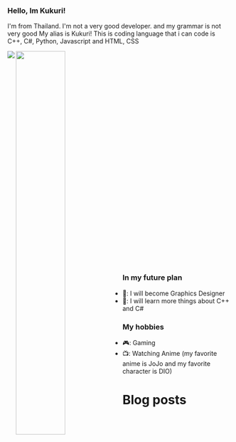 ### Hello, Im Kukuri!
I'm from Thailand. I'm not a very good developer. and my grammar is not very good My alias is Kukuri! This is coding language that i can code is C++, C#, Python, Javascript and HTML, CSS


<img align="left" src="https://github-readme-stats.vercel.app/api?username=mikasuru&show_icons=true&theme=radical" />
<img align="left" width="47%" src="https://github-readme-stats.vercel.app/api/top-langs/?username=mikasuru&langs_count=8)](https://github.com/anuraghazra/github-readme-stats" />

<br /><br /><br /><br /><br /><br /><br /><br /><br /><br /><br /><br /><br /><br /><br /><br /><br /><br /><br /><br /><br /><br /><br /><br /><br /><br /><br /><br />

### In my future plan
- 📌: I will become Graphics Designer
- 📜: I will learn more things about C++ and C#

### My hobbies
- 🎮: Gaming
- 📺: Watching Anime (my favorite anime is JoJo and my favorite character is DIO)

# Blog posts
<!-- BLOG-POST-LIST:START -->
<!-- BLOG-POST-LIST:END -->
